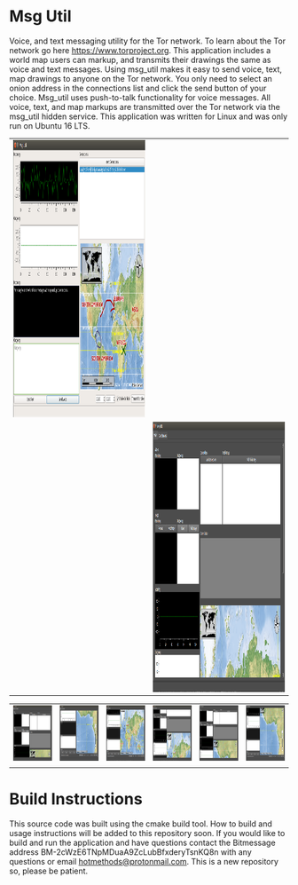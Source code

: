 # Msg Util
Voice, and text messaging utility for the Tor network. To learn about the Tor network go here https://www.torproject.org. This application includes a world map users can markup, and transmits their drawings the same as voice and text messages. Using msg_util makes it easy to send voice, text, map drawings to anyone on the Tor network. You only need to select an onion address in the connections list and click the send button of your choice. Msg_util uses push-to-talk functionality for voice messages. All voice, text, and map markups are transmitted over the Tor network via the msg_util hidden service. This application was written for Linux and was only run on Ubuntu 16 LTS. 

<table>
<tr> 
<td> <img src="./resources/msg_util_gui.png" alt="" width="882" height="500"> </td>
<td> </td>
</tr>
<tr> 
<td> </td>
<td> <img src="./resources/msg_util_3.png" alt="" width="882" height="487">  </td>
</tr>
</table>

<table>
<tr> 
<td> <img src="./resources/msg_util_1.png" alt="" width="150" height="100"> </td>
<td> <img src="./resources/msg_util_2.png" alt="" width="150" height="100"> </td>
<td> <img src="./resources/msg_util_4.png" alt="" width="150" height="100"> </td>
<td> <img src="./resources/msg_util_5.png" alt="" width="150" height="100"> </td>
<td> <img src="./resources/msg_util_6.png" alt="" width="150" height="100"> </td>
<td> <img src="./resources/msg_util_7.png" alt="" width="150" height="100"> </td>
</tr>
<tr> 
<td> </td>
<td> </td>
<td> </td>
<td> </td>
<td> </td>
<td> </td>
</tr>
</table>

# Build Instructions
This source code was built using the cmake build tool. How to build and usage instructions will be added to this repository soon. If you would like to build and run the application and have questions contact the Bitmessage address BM-2cWzE6TNpMDuaA9ZcLubBfxderyTsnKQ8n with any questions or email hotmethods@protonmail.com. This is a new repository so, please be patient.





